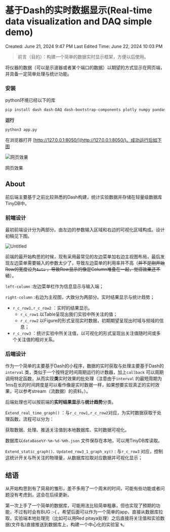 # 基于Dash的实时数据显示(Real-time data visualization and DAQ simple demo)

Created: June 21, 2024 9:47 PM
Last Edited Time: June 22, 2024 10:03 PM


> 前言（目的）：构建一个简单的数据实时显示框架，方便以后使用。

将仪器的数据（可以是示波器或者某个端口的数据）以期望的方式显示在网页端，并具备一定简单处理与统计功能。

### 安装

python环境已经以下的库

```bash
pip install dash dash-DAQ dash-bootstrap-components plotly numpy pandas TinyDB
```

**运行**

```bash
python3 app.py
```

在浏览器打开 [http://127.0.0.1:8050/](http://127.0.0.1:8050/)。成功运行后如下图

![网页效果](C:\Users\yf210\Desktop\9ca01e78-6555-4942-a649-59ef4a71f895_Export-d000823b-0440-4d7c-9264-ce7a436758c0\README\web.jpeg)

网页效果

## About

前后端主要基于之前比较熟悉的Dash构建，统计实验数据并存储在轻量级数据库TinyDB中。

### 前端设计

最初前端设计分为两部分。由左边的参数输入区域和右边的可视化区域构成。设计初稿见下图。

![Untitled](C:\Users\yf210\Desktop\9ca01e78-6555-4942-a649-59ef4a71f895_Export-d000823b-0440-4d7c-9264-ce7a436758c0\README\layout.png)

前端的最开始构思的时候，现有采用最常见的左边菜单加右边主视图布局，最后发现左边菜单需要输入的参数太少了，导致左边菜单的利用率并不高（~~并不是刚开始Row的宽度设为`Auto` ，导致Row显示的像是Column堆叠在一起，觉得效果还不错~~）。

`left-column` :左边菜单栏作为信息显示与输入端；

`right-column` :右边为主视图，大致分为两部分。实时结果显示与统计趋势；

- `r_c_row1,r_c_row2` ：实时的结果显示。
  - `r_c_row1` 以Table呈现出我们实验中所关注的值；
  - `r_c_row2` 以Figure的形式呈现实时数据，初期期望呈现出时域与频域的信息；
- `r_c_row3` ：统计实验中所关注值，以可视化的形式呈现出关注值随时间或多个关注值的相对关系。

### 后端设计

作为一个简单的主要基于Dash的小程序，数据的实时获取与处理主要基于Dash的`interval` 类，类似于一个按特定时间周期运行的计数器，加上`callback` 可以周期调用特定函数，从而实现**类**实时效果的批处理（注意由于`interval` 的最短周期为1ms在长的时间跨度是可以看作像是实时数据一样，如果想要实现真正的实时效果，可以参考stream（流数据）的资料。）。

后端处理也可以按前端的**实时结果显示**与**统计趋势**分类。

`Extend_real_time_graph()` ：与`r_c_row1,r_c_row2`对应，为实时数据获取于处理函数，流程可以分为：

获取数据、处理、推送关注值到本地数据库、实时数据可视化。

数据库以`dataBase%Y-%m-%d-%Hh.json` 文件保存在本地，可以用TinyDB库读取。

`Extend_static_graph()、Updated_row3_1_graph_xy()` : 与`r_c_row3` 对应，控制这统计开关与所关注的物理量，从数据库拉取对应数据并可视化显示；

## 结语

从开始构思到有了简易的雏形，差不多用了一个周末的时间，可能有些功能或者问题没有考虑到，这会在后续更新。

第一次上手了一个简单的数据库，可能用法比较简单粗暴，但也实现了预期的功能，不过有时会有BUG :-( 。希望后面可以作为一个简单的app，直接从数据库拉取，实验端本地处理完（比如可以用Red pitaya处理）之后直接将关注值和实验数据(文件名)直接推送到数据库上，构建一个中心化的实验室 🌀。